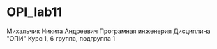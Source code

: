 # OPI_lab11
Михальчик 
Никита
Андреевич
Програмная инженерия
Дисциплина "ОПИ" 
Курс 1, 6 группа, подгруппа 1
